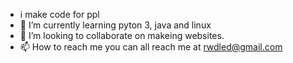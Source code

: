 - i make code for ppl
- 🌱 I’m currently learning pyton 3, java and linux 
- 💞️ I’m looking to collaborate on makeing websites.
- 📫 How to reach me you can all reach me at rwdled@gmail.com

<!---
rwdled/rwdled is a ✨ special ✨ repository because its `README.md` (this file) appears on your GitHub profile.
You can click the Preview link to take a look at your changes.
--->
